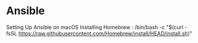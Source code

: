 # Ansible
Setting Up Ansible on macOS
Installing Homebrew : /bin/bash -c "$(curl -fsSL https://raw.githubusercontent.com/Homebrew/install/HEAD/install.sh)"

